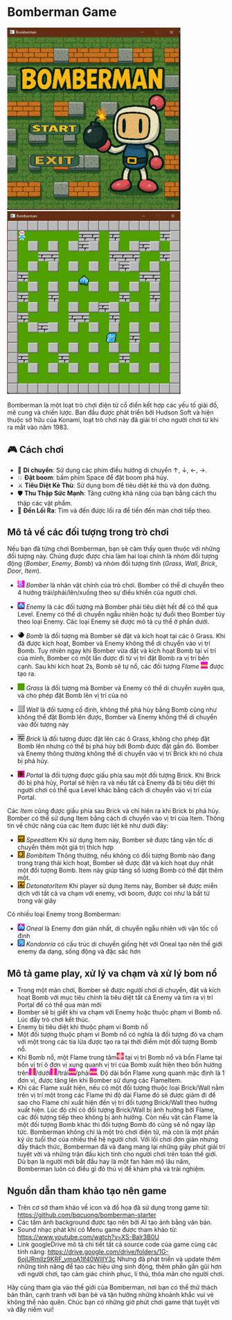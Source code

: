 # Bomberman Game

<img src="res/demo_1.png" alt="drawing" width="400"/>   <img src="res/demo_2.png" alt="drawing" width="400"/>

Bomberman là một loạt trò chơi điện tử cổ điển kết hợp các yếu tố giải đố, mê cung và chiến lược. Ban đầu được phát triển bởi Hudson Soft và hiện thuộc sở hữu của Konami, loạt trò chơi này đã giải trí cho người chơi từ khi ra mắt vào năm 1983.

## 🎮 Cách chơi
- 🏃 **Di chuyển**: Sử dụng các phím điều hướng di chuyển ↑, ↓, ←, →.
- 💥 **Đặt boom**: bấm phím Space để đặt boom phá hủy.
- ⚔️ **Tiêu Diệt Kẻ Thù**: Sử dụng bom để tiêu diệt kẻ thù và dọn đường.
- 🛡️ **Thu Thập Sức Mạnh**: Tăng cường khả năng của bạn bằng cách thu thập các vật phẩm.
- 🔄 **Đến Lối Ra**: Tìm và đến được lối ra để tiến đến màn chơi tiếp theo.


## Mô tả về các đối tượng trong trò chơi
Nếu bạn đã từng chơi Bomberman, bạn sẽ cảm thấy quen thuộc với những đối tượng này. Chúng được được chia làm hai loại chính là nhóm đối tượng động (*Bomber*, *Enemy*, *Bomb*) và nhóm đối tượng tĩnh (*Grass*, *Wall*, *Brick*, *Door*, *Item*).



- ![](res/sprites/player_down.png) *Bomber* là nhân vật chính của trò chơi. Bomber có thể di chuyển theo 4 hướng trái/phải/lên/xuống theo sự điều khiển của người chơi. 
- ![](res/sprites/oneal_left1.png) *Enemy* là các đối tượng mà Bomber phải tiêu diệt hết để có thể qua Level. Enemy có thể di chuyển ngẫu nhiên hoặc tự đuổi theo Bomber tùy theo loại Enemy. Các loại Enemy sẽ được mô tả cụ thể ở phần dưới.
- ![](res/sprites/bomb.png) *Bomb* là đối tượng mà Bomber sẽ đặt và kích hoạt tại các ô Grass. Khi đã được kích hoạt, Bomber và Enemy không thể di chuyển vào vị trí Bomb. Tuy nhiên ngay khi Bomber vừa đặt và kích hoạt Bomb tại ví trí của mình, Bomber có một lần được đi từ vị trí đặt Bomb ra vị trí bên cạnh. Sau khi kích hoạt 2s, Bomb sẽ tự nổ, các đối tượng *Flame* ![](res/sprites/explosion_horizontal.png) được tạo ra.


- ![](res/sprites/grass.png) *Grass* là đối tượng mà Bomber và Enemy có thể di chuyển xuyên qua, và cho phép đặt Bomb lên vị trí của nó
- ![](res/sprites/wall.png) *Wall* là đối tượng cố định, không thể phá hủy bằng Bomb cũng như không thể đặt Bomb lên được, Bomber và Enemy không thể di chuyển vào đối tượng này
- ![](res/sprites/brick.png) *Brick* là đối tượng được đặt lên các ô Grass, không cho phép đặt Bomb lên nhưng có thể bị phá hủy bởi Bomb được đặt gần đó. Bomber và Enemy thông thường không thể di chuyển vào vị trí Brick khi nó chưa bị phá hủy.


- ![](res/sprites/portal.png) *Portal* là đối tượng được giấu phía sau một đối tượng Brick. Khi Brick đó bị phá hủy, Portal sẽ hiện ra và nếu tất cả Enemy đã bị tiêu diệt thì người chơi có thể qua Level khác bằng cách di chuyển vào vị trí của Portal.

Các *Item* cũng được giấu phía sau Brick và chỉ hiện ra khi Brick bị phá hủy. Bomber có thể sử dụng Item bằng cách di chuyển vào vị trí của Item. Thông tin về chức năng của các Item được liệt kê như dưới đây:
- ![](res/sprites/powerup_speed.png) *SpeedItem* Khi sử dụng Item này, Bomber sẽ được tăng vận tốc di chuyển thêm một giá trị thích hợp
- ![](res/sprites/powerup_bombs.png) *BombItem* Thông thường, nếu không có đối tượng Bomb nào đang trong trạng thái kích hoạt, Bomber sẽ được đặt và kích hoạt duy nhất một đối tượng Bomb. Item này giúp tăng số lượng Bomb có thể đặt thêm một.
- ![](res/sprites/powerup_detonator.png) *DetonatorItem* Khi player sử dụng Items này, Bomber sẽ được miễn dịch với tất cả va chạm với enemy, với boom, được coi như là bất tử trong vài giây

Có nhiều loại Enemy trong Bomberman:
- ![](res/sprites/oneal_left1.png) *Oneal* là Enemy đơn giản nhất, di chuyển ngẫu nhiên với vận tốc cố định
- ![](res/sprites/kondoria_left1.png) *Kondonria* có cấu trúc di chuyển giống hệt với Oneal tạo nên thế giới enemy đa dạng, sống động và đặc sắc hơn
## Mô tả game play, xử lý va chạm và xử lý bom nổ
- Trong một màn chơi, Bomber sẽ được người chơi di chuyển, đặt và kích hoạt Bomb với mục tiêu chính là tiêu diệt tất cả Enemy và tìm ra vị trí Portal để có thể qua màn mới
- Bomber sẽ bị giết khi va chạm với Enemy hoặc thuộc phạm vi Bomb nổ. Lúc đấy trò chơi kết thúc.
- Enemy bị tiêu diệt khi thuộc phạm vi Bomb nổ
- Một đối tượng thuộc phạm vi Bomb nổ có nghĩa là đối tượng đó va chạm với một trong các tia lửa được tạo ra tại thời điểm một đối tượng Bomb nổ.
- Khi Bomb nổ, một Flame trung tâm![](res/sprites/bomb_exploded.png) tại vị trí Bomb nổ và bốn Flame tại bốn vị trí ô đơn vị xung quanh vị trí của Bomb xuất hiện theo bốn hướng trên![](res/sprites/explosion_vertical.png)/dưới![](res/sprites/explosion_vertical.png)/trái![](res/sprites/explosion_horizontal.png)/phải![](res/sprites/explosion_horizontal.png). Độ dài bốn Flame xung quanh mặc định là 1 đơn vị, được tăng lên khi Bomber sử dụng các FlameItem.
- Khi các Flame xuất hiện, nếu có một đối tượng thuộc loại Brick/Wall nằm trên vị trí một trong các Flame thì độ dài Flame đó sẽ được giảm đi để sao cho Flame chỉ xuất hiện đến vị trí đối tượng Brick/Wall theo hướng xuất hiện. Lúc đó chỉ có đối tượng Brick/Wall bị ảnh hưởng bởi Flame, các đối tượng tiếp theo không bị ảnh hưởng. Còn nếu vật cản Flame là một đối tượng Bomb khác thì đối tượng Bomb đó cũng sẽ nổ ngay lập tức.
Bomberman không chỉ là một trò chơi điện tử, mà còn là một phần ký ức tuổi thơ của nhiều thế hệ người chơi. Với lối chơi đơn giản nhưng đầy thách thức, Bomberman đã và đang mang lại những giây phút giải trí tuyệt vời và những trận đấu kịch tính cho người chơi trên toàn thế giới. Dù bạn là người mới bắt đầu hay là một fan hâm mộ lâu năm, Bomberman luôn có điều gì đó thú vị để khám phá và trải nghiệm.

## Nguồn dẫn tham khảo tạo nên game 
- Trên cơ sở tham khảo về icon và đồ họa đã sử dụng trong game từ: https://github.com/bqcuong/bomberman-starter
- Các tấm ảnh background được tạo nên bởi AI tạo ảnh bằng văn bản.
- Sound nhạc phát khi có Menu game được tham khảo từ: https://www.youtube.com/watch?v=XS-Balr3B0U 
- Link googleDrive mô tả chi tiết tất cả source code của game cùng các tính năng: https://drive.google.com/drive/folders/1G-6ojURmIlz9KRF_vmoA1lf40WlIlY3c
Nhưng đã phát triển và update thêm những tính năng để tạo các hiệu ứng sinh động, thêm phần gần gũi hơn với người chơi, tạo cảm giác chinh phục, lí thú, thỏa mãn cho người chơi.


Hãy cùng tham gia vào thế giới của Bomberman, nơi bạn có thể thử thách bản thân, cạnh tranh với bạn bè và tận hưởng những khoảnh khắc vui vẻ không thể nào quên. Chúc bạn có những giờ phút chơi game thật tuyệt vời và đầy niềm vui!
